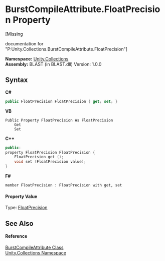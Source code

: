 # BurstCompileAttribute.FloatPrecision Property 
 

\[Missing <summary> documentation for "P:Unity.Collections.BurstCompileAttribute.FloatPrecision"\]

**Namespace:**&nbsp;<a href="52449a24-d9ed-2309-6c07-183cca6a562f">Unity.Collections</a><br />**Assembly:**&nbsp;BLAST (in BLAST.dll) Version: 1.0.0

## Syntax

**C#**<br />
``` C#
public FloatPrecision FloatPrecision { get; set; }
```

**VB**<br />
``` VB
Public Property FloatPrecision As FloatPrecision
	Get
	Set
```

**C++**<br />
``` C++
public:
property FloatPrecision FloatPrecision {
	FloatPrecision get ();
	void set (FloatPrecision value);
}
```

**F#**<br />
``` F#
member FloatPrecision : FloatPrecision with get, set

```


#### Property Value
Type: <a href="24f4d5ac-93e2-bc47-1330-712a8c5ee1eb">FloatPrecision</a>

## See Also


#### Reference
<a href="be3b64b1-b389-cac2-cf7e-b8e4e8b2f505">BurstCompileAttribute Class</a><br /><a href="52449a24-d9ed-2309-6c07-183cca6a562f">Unity.Collections Namespace</a><br />